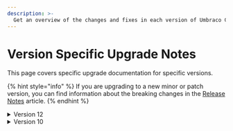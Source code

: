 ```yaml
---
description: >-
  Get an overview of the changes and fixes in each version of Umbraco Commerce.
---
```


# Version Specific Upgrade Notes

This page covers specific upgrade documentation for specific versions.

{% hint style="info" %}
If you are upgrading to a new minor or patch version, you can find information about the breaking changes in the [Release Notes](../../release-notes.md) article.
{% endhint %}

<details>

<summary>Version 12</summary>

Version 12 is the initial release of the Umbraco Commerce product. It contains a number of breaking changes from the previous, Vendr product.

See the [Migrate from Vendr to Umbraco Commerce guide](../../how-to-guides/migrate-from-vendr-to-umbraco-commerce/README.md) for full details.

</details>

<details>

<summary>Version 10</summary>

Version 10 is the initial Long-term support (LTS) release of the Umbraco Commerce product. It contains a number of breaking changes from the previous, Vendr product.

See the [Migrate from Vendr to Umbraco Commerce guide](../../how-to-guides/migrate-from-vendr-to-umbraco-commerce/README.md) for full details.

</details>
